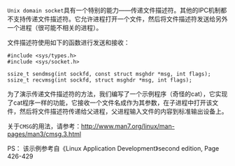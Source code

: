 `Unix domain socket`具有一个特别的能力——传递文件描述符。其他的IPC机制都不支持传递文件描述符。它允许进程打开一个文件，然后将文件描述符发送给另外一个进程（很可能不相关的进程）。

文件描述符使用如下的函数进行发送和接收：

```
#include <sys/types.h>
#include <sys/socket.h>

ssize_t sendmsg(int sockfd, const struct msghdr *msg, int flags);
ssize_t recvmsg(int sockfd, struct msghdr *msg, int flags);
```

为了演示传递文件描述符的方法，我们编写了一个示例程序（奇怪的cat），它实现了cat程序一样的功能，它接收一个文件名成作为其参数，在子进程中打开该文件，然后将文件描述符传递给父进程，父进程输入文件的内容到标准输出设备上。

关于`CMSG`的用法，请参考：http://www.man7.org/linux/man-pages/man3/cmsg.3.html

PS： 该示例参考自《Linux Application Development》second edition, Page 426-429


